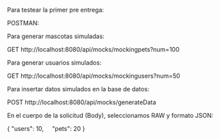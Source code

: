 Para testear la primer pre entrega:

POSTMAN: 

Para generar mascotas simuladas:

GET http://localhost:8080/api/mocks/mockingpets?num=100


Para generar usuarios simulados:

GET http://localhost:8080/api/mocks/mockingusers?num=50


Para insertar datos simulados en la base de datos:

POST http://localhost:8080/api/mocks/generateData

En el cuerpo de la solicitud (Body), seleccionamos RAW y formato JSON:

{
    "users": 10,
    "pets": 20
}